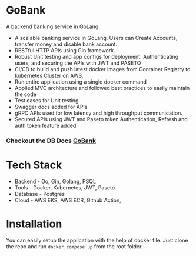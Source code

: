# GoBank 

A backend banking service in GoLang. 
- A scalable banking service in GoLang. Users can Create Accounts, transfer money and disable bank account. 
- RESTful HTTP APIs using Gin framework. 
- Robust Unit testing and app configs for deployment. Authenticating users, and securing the APIs with JWT and PASETO 
- CI/CD to build and push latest docker images from Container Registry to kubernetes Cluster on AWS. 
- Run entire application using a single docker command 
- Applied MVC architecture and followed best practices to easily maintain the code 
- Test cases for Unit testing 
- Swagger docs added for APIs 
- gRPC APIs used for low latency and high throughput communication. 
- Secured APIs using JWT and Paseto token Authentication, Refresh and auth token feature added 

### Checkout the DB Docs [GoBank](https://dbdocs.io/sanjay22rajpoot/GoBank?view=relationships) 

# Tech Stack 
- Backend - Go, Gin, Golang, PSQL 
- Tools - Docker, Kubernetes, JWT, Paseto 
- Database - Postgres 
- Cloud - AWS EKS, AWS ECR, Github Action, 

# Installation 
You can easily setup the application with the help of docker file. Just clone the repo and run `docker compose up` from the root folder.